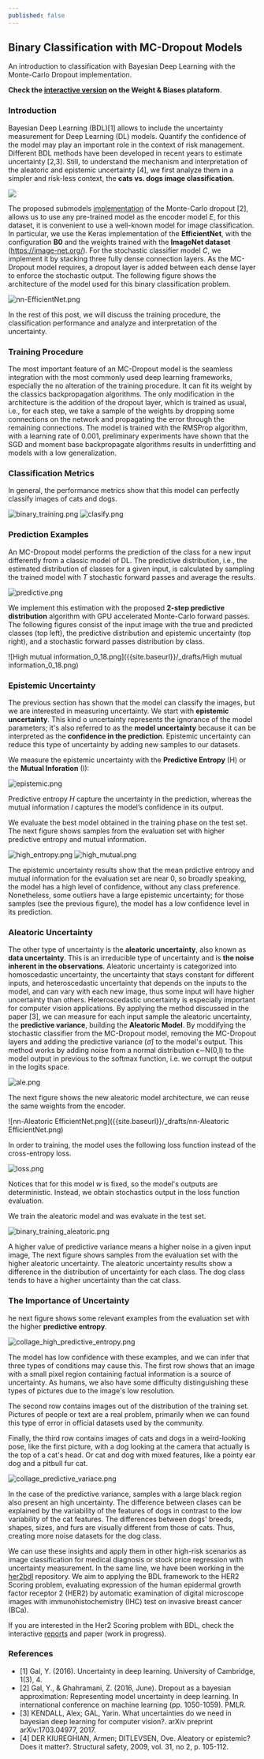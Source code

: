 ```yaml
---
published: false
---
```

## Binary Classification with MC-Dropout Models

An introduction to classification with Bayesian Deep Learning with the Monte-Carlo Dropout implementation. 

**Check the [interactive version](https://wandb.ai/sborquez/her2bdl/reports/Binary-Classification-with-MC-Dropout-Models--VmlldzozMTg0OTE) on the Weight & Biases plataform**.

### Introduction

Bayesian Deep Learning (BDL)[1] allows to include the uncertainty measurement for Deep Learning (DL) models. Quantify the confidence of the model may play an important role in the context of risk management. Different BDL methods have been developed in recent years to estimate uncertainty [2,3]. Still, to understand the mechanism and interpretation of the aleatoric and epistemic uncertainty [4], we first analyze them in a simpler and risk-less context, the **cats vs. dogs image classification.**


![](https://api.wandb.ai/files/sborquez/images/projects/131709/a91e89f8.png)

The proposed submodels [implementation](https://github.com/sborquez/her2bdl/tree/dev) of the Monte-Carlo dropout [2], allows us to use any pre-trained model as the encoder model _E_, for this dataset, it is convenient to use a well-known model for image classification. In particular, we use the Keras implementation of the **EfficientNet**, with the configuration **B0** and the weights trained with the **ImageNet dataset** (https://image-net.org/).
For the stochastic classifier model _C_, we implement it by stacking three fully dense connection layers. As the MC-Dropout model requires, a dropout layer is added between each dense layer to enforce the stochastic output.  The following figure shows the architecture of the model used for this binary classification problem.

![nn-EfficientNet.png]({{site.baseurl}}/_drafts/nn-EfficientNet.png)

In the rest of this post, we will discuss the training procedure, the classification performance and analyze and interpretation of the uncertainty.

### Training Procedure

The most important feature of an MC-Dropout model is the seamless integration with the most commonly used deep learning frameworks, especially the no alteration of the training procedure. It can fit its weight by the classics backpropagation algorithms. The only modification in the architecture is the addition of the dropout layer, which is trained as usual, i.e., for each step, we take a sample of the weights by dropping some connections on the network and propagating the error through the remaining connections.
The model is trained with the RMSProp algorithm, with a learning rate of 0.001, preliminary experiments have shown that the SGD and moment base backpropagate algorithms results in underfitting and models with a low generalization.

### Classification Metrics

In general, the performance metrics show that this model can perfectly classify images of cats and dogs.

![binary_training.png]({{site.baseurl}}/_drafts/binary_training.png)
![clasify.png]({{site.baseurl}}/_drafts/clasify.png)

### Prediction Examples

An MC-Dropout model performs the prediction of the class for a new input differently from a classic model of DL. The predictive distribution, i.e., the estimated distribution of classes for a given input, is calculated by sampling the trained model with _T_ stochastic forward passes and average the results. 

![predictive.png]({{site.baseurl}}/_drafts/predictive.png)

We implement this estimation with the proposed **2-step predictive distribution** algorithm with GPU accelerated Monte-Carlo forward passes. The following figures consist of the input image with the true and predicted classes (top left), the predictive distribution and epistemic uncertainty (top right), and a stochastic forward passes distribution by class.


![High mutual information_0_18.png]({{site.baseurl}}/_drafts/High mutual information_0_18.png)


### Epistemic Uncertainty

The previous section has shown that the model can classify the images, but we are interested in measuring uncertainty. We start with **epistemic uncertainty**.  This kind o uncertainty represents the ignorance of the model parameters; it's also referred to as the **model uncertainty** because it can be interpreted as the **confidence in the prediction**. Epistemic uncertainty can reduce this type of uncertainty by adding new samples to our datasets.

We measure the epistemic uncertainty with the **Predictive Entropy** (H) or the **Mutual Inforation** (I):

![epistemic.png]({{site.baseurl}}/_drafts/epistemic.png)

Predictive entropy _H_ capture the uncertainty in the prediction, whereas the mutual information _I_ captures the model’s confidence in its output.

We evaluate the best model obtained in the training phase on the test set.  The next figure shows samples from the evaluation set with higher predictive entropy and mutual information.

![high_entropy.png]({{site.baseurl}}/_drafts/high_entropy.png)
![high_mutual.png]({{site.baseurl}}/_drafts/high_mutual.png)

The epistemic uncertainty results show that  the mean prdictive entropy and mutual information for the evaluation set are near 0, so broadly speaking, the model has a high level of confidence, without any class preference.  Nonetheless, some outliers have a large epistemic uncertainty; for those samples (see the previous figure), the model has a low confidence level in its prediction.

### Aleatoric Uncertainty

The other type of uncertainty is the **aleatoric uncertainty**, also known as **data uncertainty**. This is an irreducible type of uncertainty and is **the noise inherent in the observations**. Aleatoric uncertainty is categorized into homoscedastic uncertainty, the uncertainty that stays constant for different inputs, and heteroscedastic uncertainty that depends on the inputs to the model, and can vary with each new image, thus some input will have higher uncertainty than others. Heteroscedastic uncertainty is especially important for computer vision applications.
By applying the method discussed in the paper [3], we can measure  for each input sample the aleatoric uncertainty, the **predictive variance**, building the **Aleatoric Model**. By moddifying the stochastic classifier from the MC-Dropout model, removing the MC-Dropout layers and adding the predictive variance ($\hat{\sigma}$) to the model's output. This method works by adding noise  from a normal distribution ϵ∼N(0,I) to the model output in previous to the softmax function, i.e. we corrupt the output in the logits space.

![ale.png]({{site.baseurl}}/_drafts/ale.png)

The next figure shows the new aleatoric model architecture, we can reuse the same weights from the encoder.

![nn-Aleatoric EfficientNet.png]({{site.baseurl}}/_drafts/nn-Aleatoric EfficientNet.png)

In order to training, the model uses the following loss function instead of the cross-entropy loss.

![loss.png]({{site.baseurl}}/_drafts/loss.png)

Notices that for this model _w_ is fixed, so the model's outputs are deterministic. Instead, we obtain stochastics output in the loss function evaluation.

We train the aleatoric model and was evaluate in the test set.

![binary_training_aleatoric.png]({{site.baseurl}}/_drafts/binary_training_aleatoric.png)


A higher value of predictive variance means a higher noise in a given input image, The next figure shows samples from the evaluation set with the higher aleatoric uncertainty.  The aleatoric uncertainty results show a difference in the distribution of uncertainty for each class. The dog class tends to have a higher uncertainty than the cat class.

### The Importance of Uncertainty

he next figure shows some relevant examples from the evaluation set with the higher **predictive entropy**.

![collage_high_predictive_entropy.png]({{site.baseurl}}/_drafts/collage_high_predictive_entropy.png)

The model has low confidence with these examples, and we can infer that three types of conditions may cause this. The first row shows that an image with a small pixel region containing factual information is a source of uncertainty. As humans, we also have some difficulty distinguishing these types of pictures due to the image's low resolution.

The second row contains images out of the distribution of the training set. Pictures of people or text are a real problem, primarily when we can found this type of error in official datasets used by the community.

Finally, the third row contains images of cats and dogs in a weird-looking pose, like the first picture, with a dog looking at the camera that actually is the top of a cat's head. Or cat and dog with mixed features, like a pointy ear dog and a pitbull fur cat.

![collage_predictive_variace.png]({{site.baseurl}}/_drafts/collage_predictive_variace.png)

In the case of the predictive variance, samples with a large black region also present an high uncertainty. The difference between clases can be explained by the variability of the features of dogs in contrast to the low variability of the cat features. The differences between dogs' breeds, shapes, sizes, and furs are visually different from those of cats. Thus, creating more noise datasets for the dog class.

We can use these insights and apply them in other high-risk scenarios as image classification for medical diagnosis or stock price regression with uncertainty measurement. In the same line, we have been working in the [her2bdl](https://github.com/sborquez/her2bdl/tree/dev) repository. We aim to applying the BDL framework to the HER2 Scoring problem, evaluating expression of the human epidermal growth factor receptor 2 (HER2) by automatic examination of digital microscope images with immunohistochemistry (IHC) test on invasive breast cancer (BCa). 

If you are interested in the Her2 Scoring problem with BDL, check the interactive [reports](https://wandb.ai/sborquez/her2bdl/reports/) and paper (work in progress).

### References

* [1] Gal, Y. (2016). Uncertainty in deep learning. University of Cambridge, 1(3), 4.
* [2] Gal, Y., & Ghahramani, Z. (2016, June). Dropout as a bayesian approximation: Representing model uncertainty in deep learning. In international conference on machine learning (pp. 1050-1059). PMLR.
* [3] KENDALL, Alex; GAL, Yarin. What uncertainties do we need in bayesian deep learning for computer vision?. arXiv preprint arXiv:1703.04977, 2017.
* [4] DER KIUREGHIAN, Armen; DITLEVSEN, Ove. Aleatory or epistemic? Does it matter?. Structural safety, 2009, vol. 31, no 2, p. 105-112.


